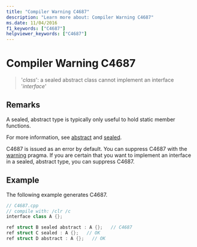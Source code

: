 ```yaml
---
title: "Compiler Warning C4687"
description: "Learn more about: Compiler Warning C4687"
ms.date: 11/04/2016
f1_keywords: ["C4687"]
helpviewer_keywords: ["C4687"]
---
```

# Compiler Warning C4687

> '*class*': a sealed abstract class cannot implement an interface '*interface*'

## Remarks

A sealed, abstract type is typically only useful to hold static member functions.

For more information, see [abstract](../../extensions/abstract-cpp-component-extensions.md) and [sealed](../../extensions/sealed-cpp-component-extensions.md).

C4687 is issued as an error by default. You can suppress C4687 with the [warning](../../preprocessor/warning.md) pragma. If you are certain that you want to implement an interface in a sealed, abstract type, you can suppress C4687.

## Example

The following example generates C4687.

```cpp
// C4687.cpp
// compile with: /clr /c
interface class A {};

ref struct B sealed abstract : A {};   // C4687
ref struct C sealed : A {};   // OK
ref struct D abstract : A {};   // OK
```
